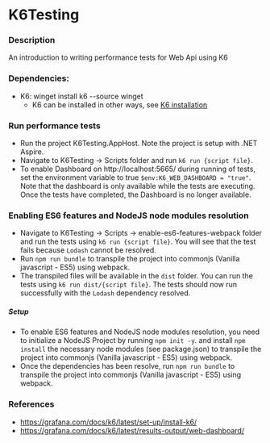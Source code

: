# K6Testing

### Description

An introduction to writing performance tests for Web Api using K6

### Dependencies:

- K6: winget install k6 --source winget
    - K6 can be installed in other ways, see [K6 installation](https://grafana.com/docs/k6/latest/set-up/install-k6/) 

### Run performance tests

- Run the project K6Testing.AppHost. Note the project is setup with .NET Aspire.
- Navigate to K6Testing -> Scripts folder and run `k6 run {script file}`.
- To enable Dashboard on http://localhost:5665/ during running of tests, set the environment variable to true `$env:K6_WEB_DASHBOARD = "true"`. Note that the dashboard is only available while the tests are executing. 
Once the tests have completed, the Dashboard is no longer available.

### Enabling ES6 features and NodeJS node modules resolution

- Navigate to K6Testing -> Scripts -> enable-es6-features-webpack folder and run the tests using `k6 run {script file}`. You will see that the test fails because `Lodash` cannot be resolved.
- Run `npm run bundle` to transpile the project into commonjs (Vanilla javascript - ES5) using webpack.
- The transpiled files will be available in the `dist` folder. You can run the tests using `k6 run dist/{script file}`. The tests should now run successfully with the `Lodash` dependency resolved.

##### Setup

- To enable ES6 features and NodeJS node modules resolution, you need to initialize a NodeJS Project by running `npm init -y`.
and install `npm install` the necessary node modules (see package.json) to transpile the project into commonjs (Vanilla javascript - ES5) using webpack.
- Once the dependencies has been resolve, run `npm run bundle` to transpile the project into commonjs (Vanilla javascript - ES5) using webpack.

### References

- https://grafana.com/docs/k6/latest/set-up/install-k6/
- https://grafana.com/docs/k6/latest/results-output/web-dashboard/
